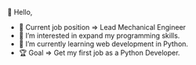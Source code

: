 👋 Hello,
- 💼 Current job position => Lead Mechanical Engineer 
- 👀 I’m interested in expand my programming skills.
- 🌱 I’m currently learning web development in Python.
- 🏆 Goal => Get my first job as a Python Developer.
